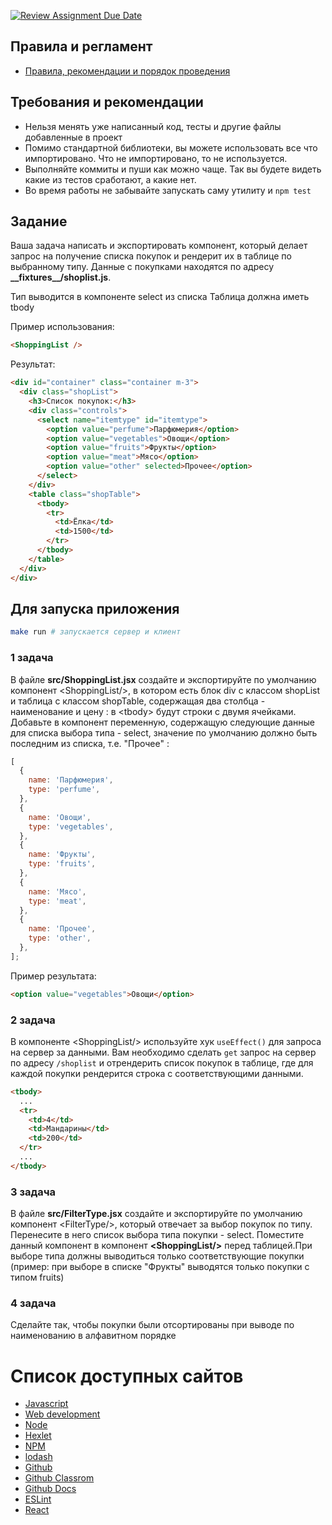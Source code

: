 [![Review Assignment Due Date](https://classroom.github.com/assets/deadline-readme-button-22041afd0340ce965d47ae6ef1cefeee28c7c493a6346c4f15d667ab976d596c.svg)](https://classroom.github.com/a/JtYgKARU)
## Правила и регламент

- [Правила, рекомендации и порядок проведения](https://github.com/hexlet-college-students/exam-rules)

## Требования и рекомендации

- Нельзя менять уже написанный код, тесты и другие файлы добавленные в проект
- Помимо стандартной библиотеки, вы можете использовать все что импортировано. Что не импортировано, то не используется.
- Выполняйте коммиты и пуши как можно чаще. Так вы будете видеть какие из тестов сработают, а какие нет.
- Во время работы не забывайте запускать саму утилиту и `npm test`

## Задание

Ваша задача написать и экспортировать компонент, который делает запрос на получение списка покупок и рендерит их в таблице по выбранному типу. Данные с покупками находятся по адресу **\_\_fixtures\_\_/shoplist.js**.

Тип выводится в компоненте select из списка
Таблица должна иметь tbody

Пример использования:

```html
<ShoppingList />
```

Результат:

```html
<div id="container" class="container m-3">
  <div class="shopList">
    <h3>Список покупок:</h3>
    <div class="controls">
      <select name="itemtype" id="itemtype">
        <option value="perfume">Парфюмерия</option>
        <option value="vegetables">Овощи</option>
        <option value="fruits">Фрукты</option>
        <option value="meat">Мясо</option>
        <option value="other" selected>Прочее</option>
      </select>
    </div>
    <table class="shopTable">
      <tbody>
        <tr>
          <td>Ёлка</td>
          <td>1500</td>
        </tr>
      </tbody>
    </table>
  </div>
</div>
```

## Для запуска приложения

```bash
make run # запускается сервер и клиент
```

### 1 задача

В файле **src/ShoppingList.jsx** cоздайте и экспортируйте по умолчанию компонент \<ShoppingList/>, в котором есть блок div c классом shopList и таблица с классом shopTable, содержащая два столбца - наименование и цену : в \<tbody> будут строки с двумя ячейками. Добавьте в компонент переменную, содержащую следующие данные для списка выбора типа - select, значение по умолчанию должно быть последним из списка, т.е. "Прочее" :

```js
[
  {
    name: 'Парфюмерия',
    type: 'perfume',
  },
  {
    name: 'Овощи',
    type: 'vegetables',
  },
  {
    name: 'Фрукты',
    type: 'fruits',
  },
  {
    name: 'Мясо',
    type: 'meat',
  },
  {
    name: 'Прочее',
    type: 'other',
  },
];
```

Пример результата:

```html
<option value="vegetables">Овощи</option>
```

### 2 задача

В компоненте \<ShoppingList/> используйте хук `useEffect()` для запроса на сервер за данными. Вам необходимо сделать `get` запрос на сервер по адресу `/shoplist` и отрендерить список покупок в таблице, где для каждой покупки рендерится строка с соответствующими данными.

```html
<tbody>
  ...
  <tr>
    <td>4</td>
    <td>Мандарины</td>
    <td>200</td>
  </tr>
  ...
</tbody>
```

### 3 задача

В файле **src/FilterType.jsx** cоздайте и экспортируйте по умолчанию компонент \<FilterType/>, который отвечает за выбор покупок по типу. Перенесите в него список выбора типа покупки - select. Поместите данный компонент в компонент **\<ShoppingList/>** перед таблицей.При выборе типа должны выводиться только соответствующие покупки
(пример: при выборе в списке "Фрукты" выводятся только покупки с типом fruits)

### 4 задача

Сделайте так, чтобы покупки были отсортированы при выводе по наименованию в алфавитном порядке

# Список доступных сайтов

- [Javascript](https://developer.mozilla.org/ru/docs/Learn/JavaScript)
- [Web development](https://developer.mozilla.org/en-US/docs/Learn)
- [Node](https://nodejs.org/ru/docs)
- [Hexlet](https://hexlet.io)
- [NPM](https://docs.npmjs.com/)
- [lodash](https://lodash.com/docs)
- [Github](https://github.com/)
- [Github Classrom](https://classroom.github.com/)
- [Github Docs](https://docs.github.com/ru)
- [ESLint](https://eslint.org/docs/latest/)
- [React](https://react.dev/)
